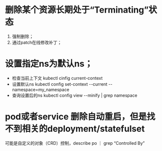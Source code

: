 # 删除某个资源长期处于“Terminating”状态
1. 强制删除；
2. 通过patch在线修改补丁；

# 设置指定ns为默认ns；
* 检查当前上下文
kubectl cinfig current-context
* 设置默认ns
kubectl config set-context --current --namespace=my_namespace
* 查询设置后的ns
kubectl config view --minify | grep namespace
# pod或者service 删除自动重启，但是找不到相关的deployment/statefulset
可能是自定义的对象（CRD）控制，describe po ｜ grep “Controlled By” 